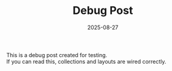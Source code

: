﻿---
title: "Debug Post"
date: 2025-08-27
tags: ["post"]
draft: false
excerpt: "If you see me, collections work."
---
This is a debug post created for testing.  
If you can read this, collections and layouts are wired correctly.

